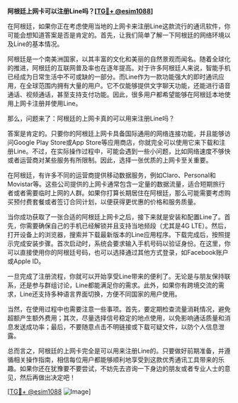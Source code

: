 **阿根廷上网卡可以注册Line吗？[[TG💪+ @esim1088](https://t.me/s/esim1088)]**

在阿根廷，如果你正在考虑使用当地的上网卡来注册Line这款流行的通讯软件，你可能会想知道答案是否是肯定的。首先，让我们简单了解一下阿根廷的网络环境以及Line的基本情况。

阿根廷是一个南美洲国家，以其丰富的文化和美丽的自然景观而闻名。随着全球化的推进，阿根廷的互联网普及率也在逐年提高。对于许多阿根廷人来说，智能手机已经成为日常生活中不可或缺的一部分。而Line作为一款功能强大的即时通讯应用，在全球范围内拥有大量的用户。它不仅能够提供文字聊天功能，还能进行语音通话、视频通话，甚至支持支付功能。因此，很多用户都希望能够在阿根廷本地使用上网卡注册并使用Line。

那么，问题来了：阿根廷的上网卡真的可以用来注册Line吗？

答案是肯定的。只要你的阿根廷上网卡具备国际通用的网络连接功能，并且能够访问Google Play Store或App Store等应用商店，你就完全可以使用它来下载和注册Line。不过，在实际操作过程中，可能会遇到一些小问题，比如网络速度不够快或者运营商对某些服务有所限制。因此，选择一张优质的上网卡至关重要。

在阿根廷，有许多不同的运营商提供移动数据服务，例如Claro、Personal和Movistar等。这些公司提供的上网卡通常包含一定量的数据流量，适合短期旅行者或者需要临时上网的人群。如果你打算长期居住在阿根廷，那么可能需要考虑购买预付费套餐或者签订合同计划，以便获得更优惠的价格和服务质量。

当你成功获取了一张合适的阿根廷上网卡之后，接下来就是安装和配置Line了。首先，你需要确保自己的手机已经解锁并且支持当地频段（尤其是4G LTE）。然后，打开设备上的浏览器，搜索并下载最新版本的Line应用程序。下载完成后，按照提示完成安装步骤。首次启动时，系统会要求输入手机号码以验证身份。在这里，你可以直接使用你的阿根廷号码，也可以选择通过其他方式登录，如Facebook账户或Apple ID。

一旦完成了注册流程，你就可以开始享受Line带来的便利了。无论是与朋友保持联系，还是参与群组讨论，Line都能满足你的需求。此外，如果你有跨境交流的需求，Line还支持多种语言界面切换，方便不同国家的用户使用。

当然，在使用过程中也需要注意一些事项。首先，要定期检查流量消耗情况，避免超额产生额外费用；其次，尽量选择信号稳定的地点使用，以免影响通话质量和消息发送成功率；最后，不要随意点击不明链接或下载可疑文件，以防个人信息泄露。

总而言之，阿根廷的上网卡完全是可以用来注册Line的。只要做好前期准备，并遵循相关操作指南，相信每位用户都能够顺利地享受到这款优秀通讯工具带来的乐趣。如果你还在犹豫要不要尝试，不妨先去咨询一下身边的朋友或者专业人士的意见，然后再做出决定吧！

[[TG💪+ @esim1088](https://t.me/s/esim1088) ![Image](https://i.postimg.cc/4NQfJmqS/Snipaste-2025-05-13-00-14-12.png)]